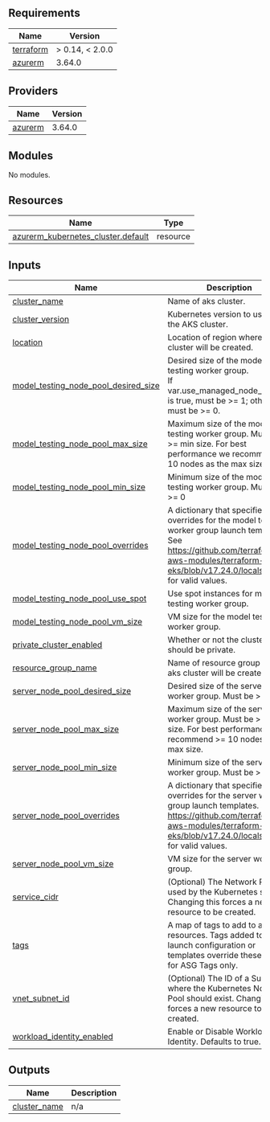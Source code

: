 <!-- BEGIN_TF_DOCS -->
## Requirements

| Name | Version |
|------|---------|
| <a name="requirement_terraform"></a> [terraform](#requirement\_terraform) | > 0.14, < 2.0.0 |
| <a name="requirement_azurerm"></a> [azurerm](#requirement\_azurerm) | 3.64.0 |

## Providers

| Name | Version |
|------|---------|
| <a name="provider_azurerm"></a> [azurerm](#provider\_azurerm) | 3.64.0 |

## Modules

No modules.

## Resources

| Name | Type |
|------|------|
| [azurerm_kubernetes_cluster.default](https://registry.terraform.io/providers/hashicorp/azurerm/3.64.0/docs/resources/kubernetes_cluster) | resource |

## Inputs

| Name | Description | Type | Default | Required |
|------|-------------|------|---------|:--------:|
| <a name="input_cluster_name"></a> [cluster\_name](#input\_cluster\_name) | Name of aks cluster. | `string` | n/a | yes |
| <a name="input_cluster_version"></a> [cluster\_version](#input\_cluster\_version) | Kubernetes version to use for the AKS cluster. | `string` | `"1.25"` | no |
| <a name="input_location"></a> [location](#input\_location) | Location of region where aks cluster will be created. | `string` | n/a | yes |
| <a name="input_model_testing_node_pool_desired_size"></a> [model\_testing\_node\_pool\_desired\_size](#input\_model\_testing\_node\_pool\_desired\_size) | Desired size of the model testing worker group.<br>  If var.use\_managed\_node\_group is true, must be >= 1; otherwise, must be >= 0. | `number` | `1` | no |
| <a name="input_model_testing_node_pool_max_size"></a> [model\_testing\_node\_pool\_max\_size](#input\_model\_testing\_node\_pool\_max\_size) | Maximum size of the model testing worker group. Must be >= min size. For best performance we recommend >= 10 nodes as the max size. | `number` | `10` | no |
| <a name="input_model_testing_node_pool_min_size"></a> [model\_testing\_node\_pool\_min\_size](#input\_model\_testing\_node\_pool\_min\_size) | Minimum size of the model testing worker group. Must be >= 0 | `number` | `0` | no |
| <a name="input_model_testing_node_pool_overrides"></a> [model\_testing\_node\_pool\_overrides](#input\_model\_testing\_node\_pool\_overrides) | A dictionary that specifies overrides for the model testing worker group launch templates. See https://github.com/terraform-aws-modules/terraform-aws-eks/blob/v17.24.0/locals.tf#L36 for valid values. | `any` | `{}` | no |
| <a name="input_model_testing_node_pool_use_spot"></a> [model\_testing\_node\_pool\_use\_spot](#input\_model\_testing\_node\_pool\_use\_spot) | Use spot instances for model testing worker group. | `bool` | `true` | no |
| <a name="input_model_testing_node_pool_vm_size"></a> [model\_testing\_node\_pool\_vm\_size](#input\_model\_testing\_node\_pool\_vm\_size) | VM size for the model testing worker group. | `string` | `"Standard_D4s_v3"` | no |
| <a name="input_private_cluster_enabled"></a> [private\_cluster\_enabled](#input\_private\_cluster\_enabled) | Whether or not the cluster should be private. | `bool` | `false` | no |
| <a name="input_resource_group_name"></a> [resource\_group\_name](#input\_resource\_group\_name) | Name of resource group where aks cluster will be created. | `string` | n/a | yes |
| <a name="input_server_node_pool_desired_size"></a> [server\_node\_pool\_desired\_size](#input\_server\_node\_pool\_desired\_size) | Desired size of the server worker group. Must be >= 0 | `number` | `5` | no |
| <a name="input_server_node_pool_max_size"></a> [server\_node\_pool\_max\_size](#input\_server\_node\_pool\_max\_size) | Maximum size of the server worker group. Must be >= min size. For best performance we recommend >= 10 nodes as the max size. | `number` | `10` | no |
| <a name="input_server_node_pool_min_size"></a> [server\_node\_pool\_min\_size](#input\_server\_node\_pool\_min\_size) | Minimum size of the server worker group. Must be >= 1 | `number` | `4` | no |
| <a name="input_server_node_pool_overrides"></a> [server\_node\_pool\_overrides](#input\_server\_node\_pool\_overrides) | A dictionary that specifies overrides for the server worker group launch templates. See https://github.com/terraform-aws-modules/terraform-aws-eks/blob/v17.24.0/locals.tf#L36 for valid values. | `any` | `{}` | no |
| <a name="input_server_node_pool_vm_size"></a> [server\_node\_pool\_vm\_size](#input\_server\_node\_pool\_vm\_size) | VM size for the server worker group. | `string` | `"Standard_D4s_v3"` | no |
| <a name="input_service_cidr"></a> [service\_cidr](#input\_service\_cidr) | (Optional) The Network Range used by the Kubernetes service. Changing this forces a new resource to be created. | `string` | `null` | no |
| <a name="input_tags"></a> [tags](#input\_tags) | A map of tags to add to all resources. Tags added to launch configuration or templates override these values for ASG Tags only. | `map(string)` | `{}` | no |
| <a name="input_vnet_subnet_id"></a> [vnet\_subnet\_id](#input\_vnet\_subnet\_id) | (Optional) The ID of a Subnet where the Kubernetes Node Pool should exist. Changing this forces a new resource to be created. | `string` | `null` | no |
| <a name="input_workload_identity_enabled"></a> [workload\_identity\_enabled](#input\_workload\_identity\_enabled) | Enable or Disable Workload Identity. Defaults to true. | `bool` | `true` | no |

## Outputs

| Name | Description |
|------|-------------|
| <a name="output_cluster_name"></a> [cluster\_name](#output\_cluster\_name) | n/a |
<!-- END_TF_DOCS -->
